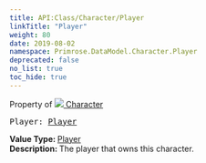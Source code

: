```yaml
---
title: API:Class/Character/Player
linkTitle: "Player"
weight: 80
date: 2019-08-02
namespace: Primrose.DataModel.Character.Player
deprecated: false
no_list: true
toc_hide: true
---
```

Property of <a href="/docs/api-reference/Class/Character"><img src="/icons/silk/humanoid.png"/>&nbsp;Character</a>
<pre class="method-declaration">
Player: <a class="type" href="/docs/api-reference/Class/Player">Player</a></pre>
<b>Value Type: </b>
<a class="type" href="/docs/api-reference/Class/Player">Player</a>
<br/>
<b>Description: </b>
The player that owns this character.

